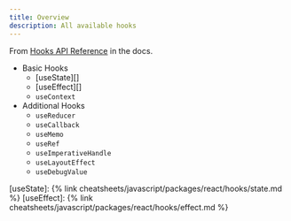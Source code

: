 ```yaml
---
title: Overview
description: All available hooks
---
```


From [Hooks API Reference](https://reactjs.org/docs/hooks-reference.html) in the docs.

- Basic Hooks
    - [useState][]
    - [useEffect][]
    - `useContext`
- Additional Hooks
    - `useReducer`
    - `useCallback`
    - `useMemo`
    - `useRef`
    - `useImperativeHandle`
    - `useLayoutEffect`
    - `useDebugValue`


[useState]: {% link cheatsheets/javascript/packages/react/hooks/state.md %}
[useEffect]: {% link cheatsheets/javascript/packages/react/hooks/effect.md %}
